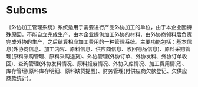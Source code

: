 # Subcms
 《外协加工管理系统》系统适用于需要进行产品外协加工的单位，由于本企业因特殊原因，不能自立完成生产，由本企业提供加工外协的材料，由外协商领料后负责完成外协的生产，之后结算相应加工费用的一种管理系统。主要功能包括：基本信息(外协商信息、加工内容、原料信息、供应商信息、收回物品信息)、原料采购管理(原料采购管理、原料采购退货)、外协管理(外协订单、外协发料、外协订单收回)、查询管理(外协发料情况、原料报废情况、外协入库情况、加工费用情况)、库存管理(原料库存明细、原料缺货提醒)、财务管理(付供应商欠款登记、欠供应商款统计)。
